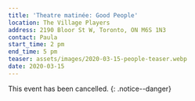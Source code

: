 ```yaml
---
title: 'Theatre matinée: Good People'
location: The Village Players
address: 2190 Bloor St W, Toronto, ON M6S 1N3
contact: Paula
start_time: 2 pm
end_time: 5 pm
teaser: assets/images/2020-03-15-people-teaser.webp
date: 2020-03-15
---
```


This event has been cancelled.
{: .notice--danger}
